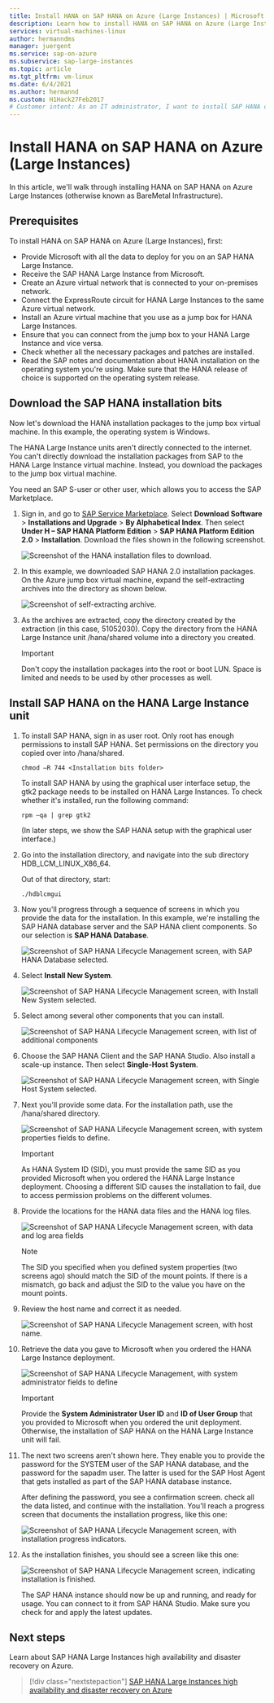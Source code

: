 ```yaml
---
title: Install HANA on SAP HANA on Azure (Large Instances) | Microsoft Docs
description: Learn how to install HANA on SAP HANA on Azure (Large Instances).
services: virtual-machines-linux
author: hermanndms
manager: juergent
ms.service: sap-on-azure
ms.subservice: sap-large-instances
ms.topic: article
ms.tgt_pltfrm: vm-linux
ms.date: 6/4/2021
ms.author: hermannd
ms.custom: H1Hack27Feb2017
# Customer intent: As an IT administrator, I want to install SAP HANA on Azure Large Instances, so that I can leverage scalable cloud resources for high-performance database management.
---
```

# Install HANA on SAP HANA on Azure (Large Instances)

In this article, we'll walk through installing HANA on SAP HANA on Azure Large Instances (otherwise known as BareMetal Infrastructure).

## Prerequisites

To install HANA on SAP HANA on Azure (Large Instances), first:

- Provide Microsoft with all the data to deploy for you on an SAP HANA Large Instance.
- Receive the SAP HANA Large Instance from Microsoft.
- Create an Azure virtual network that is connected to your on-premises network.
- Connect the ExpressRoute circuit for HANA Large Instances to the same Azure virtual network.
- Install an Azure virtual machine that you use as a jump box for HANA Large Instances.
- Ensure that you can connect from the jump box to your HANA Large Instance and vice versa.
- Check whether all the necessary packages and patches are installed.
- Read the SAP notes and documentation about HANA installation on the operating system you're using. Make sure that the HANA release of choice is supported on the operating system release.

## Download the SAP HANA installation bits

Now let's download the HANA installation packages to the jump box virtual machine. In this example, the operating system is Windows.

The HANA Large Instance units aren't directly connected to the internet. You can't directly download the installation packages from SAP to the HANA Large Instance virtual machine. Instead, you download the packages to the jump box virtual machine.

You need an SAP S-user or other user, which allows you to access the SAP Marketplace.

1. Sign in, and go to [SAP Service Marketplace](https://support.sap.com/en/index.html). Select **Download Software** > **Installations and Upgrade** > **By Alphabetical Index**. Then select **Under H – SAP HANA Platform Edition** > **SAP HANA Platform Edition 2.0** > **Installation**. Download the files shown in the following screenshot.

   ![Screenshot of the HANA installation files to download.](./media/hana-installation/image16_download_hana.PNG)

2. In this example, we downloaded SAP HANA 2.0 installation packages. On the Azure jump box virtual machine, expand the self-extracting archives into the directory as shown below.

   ![Screenshot of self-extracting archive.](./media/hana-installation/image17_extract_hana.PNG)

3. As the archives are extracted, copy the directory created by the extraction (in this case, 51052030). Copy the directory from the HANA Large Instance unit /hana/shared volume into a directory you created.

   > [!Important]
   > Don't copy the installation packages into the root or boot LUN. Space is limited and needs to be used by other processes as well.


## Install SAP HANA on the HANA Large Instance unit

1. To install SAP HANA, sign in as user root. Only root has enough permissions to install SAP HANA. Set permissions on the directory you copied over into /hana/shared.

    ```
    chmod –R 744 <Installation bits folder>
    ```
    
    To install SAP HANA by using the graphical user interface setup, the gtk2 package needs to be installed on HANA Large Instances. To check whether it's installed, run the following command:
    
    ```
    rpm –qa | grep gtk2
    ```

    (In later steps, we show the SAP HANA setup with the graphical user interface.)         

2. Go into the installation directory, and navigate into the sub directory HDB_LCM_LINUX_X86_64. 

    Out of that directory, start:
    
    ```
    ./hdblcmgui 
    ```
3. Now you'll progress through a sequence of screens in which you provide the data for the installation. In this example, we're installing the SAP HANA database server and the SAP HANA client components. So our selection is **SAP HANA Database**.

    ![Screenshot of SAP HANA Lifecycle Management screen, with SAP HANA Database selected.](./media/hana-installation/image18_hana_selection.PNG)

4. Select **Install New System**.

    ![Screenshot of SAP HANA Lifecycle Management screen, with Install New System selected.](./media/hana-installation/image19_select_new.PNG)

5. Select among several other components that you can install.

    ![Screenshot of SAP HANA Lifecycle Management screen, with list of additional components](./media/hana-installation/image20_select_components.PNG)

6. Choose the SAP HANA Client and the SAP HANA Studio. Also install a scale-up instance. Then select **Single-Host System**. 

    ![Screenshot of SAP HANA Lifecycle Management screen, with Single Host System selected.](./media/hana-installation/image21_single_host.PNG)

7. Next you'll provide some data. For the installation path, use the /hana/shared directory.

    ![Screenshot of SAP HANA Lifecycle Management screen, with system properties fields to define.](./media/hana-installation/image22_provide_sid.PNG)

    > [!Important]
    > As HANA System ID (SID), you must provide the same SID as you provided Microsoft when you ordered the HANA Large Instance deployment. Choosing a different SID causes the installation to fail, due to access permission problems on the different volumes.

8. Provide the locations for the HANA data files and the HANA log files.

    ![Screenshot of SAP HANA Lifecycle Management screen, with data and log area fields](./media/hana-installation/image23_provide_log.PNG)

    > [!Note]
    > The SID you specified when you defined system properties (two screens ago) should match the SID of the mount points. If there is a mismatch, go back and adjust the SID to the value you have on the mount points.

9. Review the host name and correct it as needed. 

    ![Screenshot of SAP HANA Lifecycle Management screen, with host name.](./media/hana-installation/image24_review_host_name.PNG)

10. Retrieve the data you gave to Microsoft when you ordered the HANA Large Instance deployment. 

    ![Screenshot of SAP HANA Lifecycle Management, with system administrator fields to define](./media/hana-installation/image25_provide_guid.PNG)

    > [!Important]
    > Provide the **System Administrator User ID** and **ID of User Group** that you provided to Microsoft when you ordered the unit deployment. Otherwise, the installation of SAP HANA on the HANA Large Instance unit will fail.

11. The next two screens aren't shown here. They enable you to provide the password for the SYSTEM user of the SAP HANA database, and the password for the sapadm user. The latter is used for the SAP Host Agent that gets installed as part of the SAP HANA database instance.

    After defining the password, you see a confirmation screen. check all the data listed, and continue with the installation. You'll reach a progress screen that documents the installation progress, like this one:

    ![Screenshot of SAP HANA Lifecycle Management screen, with installation progress indicators.](./media/hana-installation/image27_show_progress.PNG)

12. As the installation finishes, you should see a screen like this one:

    ![Screenshot of SAP HANA Lifecycle Management screen, indicating installation is finished.](./media/hana-installation/image28_install_finished.PNG)

    The SAP HANA instance should now be up and running, and ready for usage. You can connect to it from SAP HANA Studio. Make sure you check for and apply the latest updates.


## Next steps

Learn about SAP HANA Large Instances high availability and disaster recovery on Azure.

> [!div class="nextstepaction"]
> [SAP HANA Large Instances high availability and disaster recovery on Azure](hana-overview-high-availability-disaster-recovery.md)
